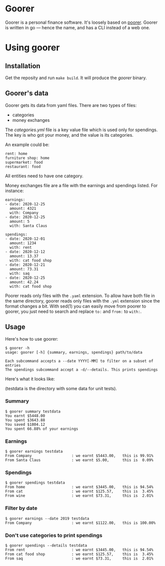 # Goorer

Goorer is a personal finance software. It's loosely based on
[poorer](https://framagit.org/Steap/poorer). Goorer is written in go — hence
the name, and has a CLI instead of a web one.

# Using goorer

## Installation

Get the reposity and run `make build`. It will produce the *goorer* binary.

## Goorer's data

Goorer gets its data from yaml files. There are two types of files:
- categories
- money exchanges

The *categories.yml* file is a key value file which is used only for spendings.
The key is who got your money, and the value is its categories.

An example could be:
~~~
rent: home
furniture shop: home
supermarket: food
restaurant: food
~~~

All entities need to have one category.

Money exchanges file are a file with the earnings and spendings listed. For
instance:
~~~
earnings:
- date: 2020-12-25
  amount: 4321
  with: Company
- date: 2020-12-25
  amount: 5
  with: Santa Claus

spendings:
- date: 2020-12-01
  amount: 1234
  with: rent
- date: 2020-12-12
  amount: 13.37
  with: cat food shop
- date: 2020-12-21
  amount: 73.31
  with: saq
- date: 2020-12-25
  amount: 42.24
  with: cat food shop
~~~

Poorer reads only files with the `.yaml` extension. To allow have both file in
the same directory, goorer reads only files with the `.yml` extension since the
format changes a bit. With sed(1) you can easily move from poorer to goorer,
you just need to search and replace `to:` and `from:` to `with:`.

## Usage

Here's how to use goorer:

~~~
$ goorer -h
usage: goorer [-h] {summary, earnings, spendings} path/to/data

Each subcommand accepts a --date YYYY[-MM] to filter on a subset of entries
The spendings subcommand accept a -d/--details. This prints spendings
~~~

Here's what it looks like:

(testdata is the directory with some data for unit tests).

### Summary

~~~
$ goorer summary testdata
You earnt $5448.00
You spent $3643.88
You saved $1804.12
You spent 66.88% of your earnings
~~~

### Earnings

~~~
$ goorer earnings testdata
From Company                  : we earnt $5443.00,   this is 99.91%
From Santa Claus              : we earnt $5.00,      this is  0.09%
~~~

### Spendings

~~~
$ goorer spendings testdata
From home                     : we earnt $3445.00,   this is 94.54%
From cat                      : we earnt $125.57,    this is  3.45%
From wine                     : we earnt $73.31,     this is  2.01%
~~~

### Filter by date

~~~
$ goorer earnings --date 2019 testdata
From Company                  : we earnt $1122.00,   this is 100.00%
~~~

### Don't use categories to print spendings

~~~
$ goorer spendings --details testdata
From rent                     : we earnt $3445.00,   this is 94.54%
From cat food shop            : we earnt $125.57,    this is  3.45%
From saq                      : we earnt $73.31,     this is  2.01%
~~~
